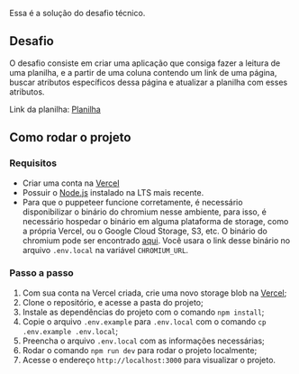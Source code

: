 Essa é a solução do desafio técnico.

## Desafio

O desafio consiste em criar uma aplicação que consiga fazer a leitura de uma planilha, e a partir de uma coluna contendo um link de uma página, buscar atributos específicos dessa página e atualizar a planilha com esses atributos.

Link da planilha: [Planilha](https://docs.google.com/spreadsheets/d/1T7PMFVrtUGhuagZOw1FlBGIP8uDbVWkofMH4nqNVJtw/edit?gid=1153201761#gid=1153201761)

## Como rodar o projeto

### Requisitos
- Criar uma conta na [Vercel](https://vercel.com/)
- Possuir o [Node.js](https://nodejs.org/en/) instalado na LTS mais recente.
- Para que o puppeteer funcione corretamente, é necessário disponibilizar o binário do chromium nesse ambiente, para isso, é necessário hospedar o binário em alguma plataforma de storage, como a própria Vercel, ou o Google Cloud Storage, S3, etc. O binário do chromium pode ser encontrado [aqui](https://github.com/Sparticuz/chromium/releases/tag/v131.0.1). Você usara o link desse binário no arquivo `.env.local` na variável `CHROMIUM_URL`.

### Passo a passo

1. Com sua conta na Vercel criada, crie uma novo storage blob na [Vercel](https://vercel.com/storage/blob);
2. Clone o repositório, e acesse a pasta do projeto;
3. Instale as dependências do projeto com o comando `npm install`;
4. Copie o arquivo `.env.example` para `.env.local` com o comando `cp .env.example .env.local`;
5. Preencha o arquivo `.env.local` com as informações necessárias;
6. Rodar o comando `npm run dev` para rodar o projeto localmente;
7. Acesse o endereço `http://localhost:3000` para visualizar o projeto.
